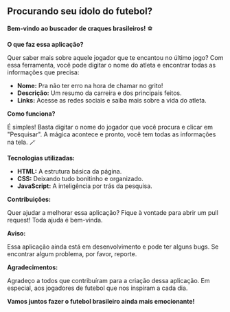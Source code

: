 ##  **Procurando seu ídolo do futebol?**

**Bem-vindo ao buscador de craques brasileiros!** ⚽️

**O que faz essa aplicação?**

Quer saber mais sobre aquele jogador que te encantou no último jogo? Com essa ferramenta, você pode digitar o nome do atleta e encontrar todas as informações que precisa:

* **Nome:** Pra não ter erro na hora de chamar no grito!
* **Descrição:** Um resumo da carreira e dos principais feitos.
* **Links:** Acesse as redes sociais e saiba mais sobre a vida do atleta.

**Como funciona?**

É simples! Basta digitar o nome do jogador que você procura e clicar em "Pesquisar". A mágica acontece e pronto, você tem todas as informações na tela. 🪄

**Tecnologias utilizadas:**

* **HTML:** A estrutura básica da página.
* **CSS:** Deixando tudo bonitinho e organizado.
* **JavaScript:** A inteligência por trás da pesquisa.

**Contribuições:**

Quer ajudar a melhorar essa aplicação? Fique à vontade para abrir um pull request! Toda ajuda é bem-vinda. 

**Aviso:**

Essa aplicação ainda está em desenvolvimento e pode ter alguns bugs. Se encontrar algum problema, por favor, reporte. 

**Agradecimentos:**

Agradeço a todos que contribuíram para a criação dessa aplicação. Em especial, aos jogadores de futebol que nos inspiram a cada dia. 

**Vamos juntos fazer o futebol brasileiro ainda mais emocionante!**
